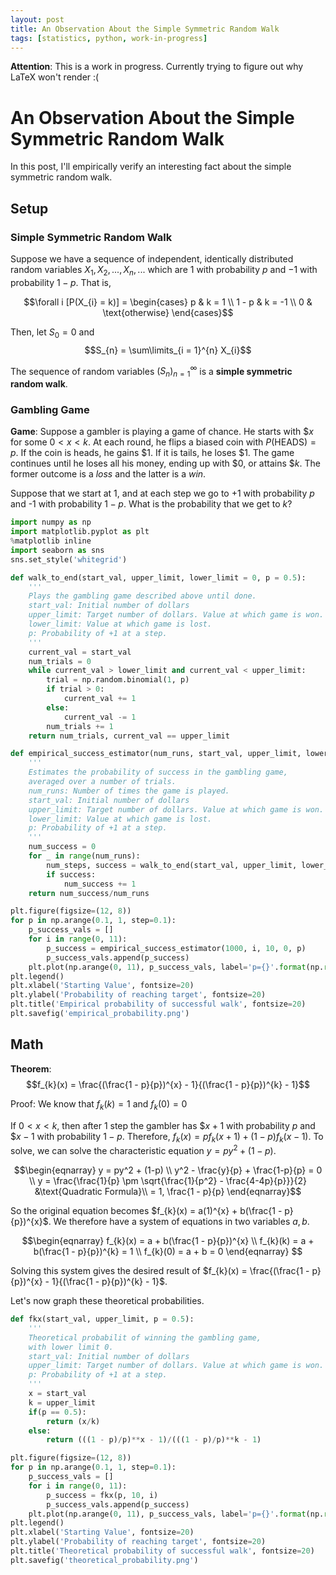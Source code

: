 ```yaml
---
layout: post
title: An Observation About the Simple Symmetric Random Walk
tags: [statistics, python, work-in-progress]
---
```


**Attention**: This is a work in progress. Currently trying to figure out why LaTeX won't render :(

# An Observation About the Simple Symmetric Random Walk

In this post, I'll empirically verify an interesting fact about the simple symmetric random walk. 

## Setup 

### Simple Symmetric Random Walk

Suppose we have a sequence of independent, identically distributed random variables $X_1, X_2, ..., X_n, ...$ which are $1$ with probability $p$ and $-1$ with probability $1 - p$. That is, 

$$\forall i [P(X_{i} = k)] = 
\begin{cases}
p & k = 1 \\
1 - p & k = -1 \\
0 & \text{otherwise}
\end{cases}$$

Then, let $S_{0} = 0$ and $$S_{n} = \sum\limits_{i = 1}^{n} X_{i}$$ 

The sequence of random variables $(S_{n})_{n = 1}^{\infty}$ is a **simple symmetric random walk**. 

### Gambling Game

**Game**: Suppose a gambler is playing a game of chance. He starts with $\$x$ for some $0 < x < k$. At each round, he flips a biased coin with $P(\text{HEADS}) = p$. If the coin is heads, he gains $\$1$. If it is tails, he loses $\$1$. The game continues until he loses all his money, ending up with $\$0$, or attains $\$k$. The former outcome is a *loss* and the latter is a *win*.

Suppose that we start at 1, and at each step we go to +1 with probability $p$ and -1 with probability $1 - p$. What is the probability that we get to $k$? 

```python
import numpy as np 
import matplotlib.pyplot as plt 
%matplotlib inline 
import seaborn as sns 
sns.set_style('whitegrid')

def walk_to_end(start_val, upper_limit, lower_limit = 0, p = 0.5): 
    '''
    Plays the gambling game described above until done. 
    start_val: Initial number of dollars
    upper_limit: Target number of dollars. Value at which game is won.
    lower_limit: Value at which game is lost.
    p: Probability of +1 at a step. 
    '''
    current_val = start_val
    num_trials = 0
    while current_val > lower_limit and current_val < upper_limit: 
        trial = np.random.binomial(1, p)
        if trial > 0: 
            current_val += 1
        else: 
            current_val -= 1
        num_trials += 1
    return num_trials, current_val == upper_limit

def empirical_success_estimator(num_runs, start_val, upper_limit, lower_limit = 0, p = 0.5):
    '''
    Estimates the probability of success in the gambling game, 
    averaged over a number of trials. 
    num_runs: Number of times the game is played.
    start_val: Initial number of dollars
    upper_limit: Target number of dollars. Value at which game is won.
    lower_limit: Value at which game is lost.
    p: Probability of +1 at a step. 
    '''
    num_success = 0 
    for _ in range(num_runs): 
        num_steps, success = walk_to_end(start_val, upper_limit, lower_limit, p)
        if success: 
            num_success += 1
    return num_success/num_runs

plt.figure(figsize=(12, 8))
for p in np.arange(0.1, 1, step=0.1):
    p_success_vals = []
    for i in range(0, 11): 
        p_success = empirical_success_estimator(1000, i, 10, 0, p)
        p_success_vals.append(p_success)
    plt.plot(np.arange(0, 11), p_success_vals, label='p={}'.format(np.round(p, decimals=1)))
plt.legend()
plt.xlabel('Starting Value', fontsize=20)
plt.ylabel('Probability of reaching target', fontsize=20)
plt.title('Empirical probability of successful walk', fontsize=20)
plt.savefig('empirical_probability.png')
```
## Math 

**Theorem**: $$f_{k}(x) = \frac{(\frac{1 - p}{p})^{x} - 1}{(\frac{1 - p}{p})^{k} - 1}$$

Proof: We know that $f_{k}(k) = 1$ and $f_{k}(0) = 0$

If $0 < x < k$, then after 1 step the gambler has $\$x + 1$ with probability $p$ and $\$x - 1$ with probability $1 - p$. Therefore, $f_{k}(x) = pf_{k}(x + 1) + (1 - p)f_{k}(x-1)$. To solve, we can solve the characteristic equation $y = py^2 + (1-p)$. 

$$\begin{eqnarray} 
y = py^2 + (1-p) \\ 
y^2 - \frac{y}{p} + \frac{1-p}{p} = 0 \\
y = \frac{\frac{1}{p} \pm \sqrt{\frac{1}{p^2} - \frac{4-4p}{p}}}{2} &\text{Quadratic Formula}\\ 
= 1, \frac{1 - p}{p}
\end{eqnarray}$$

So the original equation becomes $f_{k}(x) = a(1)^{x} + b(\frac{1 - p}{p})^{x}$. We therefore have a system of equations in two variables $a, b$. 

$$\begin{eqnarray}
f_{k}(x) = a + b(\frac{1 - p}{p})^{x} \\
f_{k}(k) = a + b(\frac{1 - p}{p})^{k} = 1 \\
f_{k}(0) = a + b = 0 
\end{eqnarray}
$$

Solving this system gives the desired result of $f_{k}(x) = \frac{(\frac{1 - p}{p})^{x} - 1}{(\frac{1 - p}{p})^{k} - 1}$. 

Let's now graph these theoretical probabilities. 

```python
def fkx(start_val, upper_limit, p = 0.5):
    '''
    Theoretical probabilit of winning the gambling game,
    with lower limit 0.  
    start_val: Initial number of dollars
    upper_limit: Target number of dollars. Value at which game is won.
    p: Probability of +1 at a step. 
    '''
    x = start_val
    k = upper_limit
    if(p == 0.5):
        return (x/k)
    else: 
        return (((1 - p)/p)**x - 1)/(((1 - p)/p)**k - 1)

plt.figure(figsize=(12, 8))
for p in np.arange(0.1, 1, step=0.1):
    p_success_vals = []
    for i in range(0, 11): 
        p_success = fkx(p, 10, i)
        p_success_vals.append(p_success)
    plt.plot(np.arange(0, 11), p_success_vals, label='p={}'.format(np.round(p, decimals=1)))
plt.legend()
plt.xlabel('Starting Value', fontsize=20)
plt.ylabel('Probability of reaching target', fontsize=20)
plt.title('Theoretical probability of successful walk', fontsize=20)
plt.savefig('theoretical_probability.png')
```

